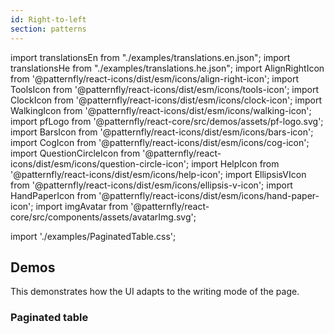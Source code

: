 ```yaml
---
id: Right-to-left
section: patterns
---
```


import translationsEn from "./examples/translations.en.json";
import translationsHe from "./examples/translations.he.json";
import AlignRightIcon from '@patternfly/react-icons/dist/esm/icons/align-right-icon';
import ToolsIcon from '@patternfly/react-icons/dist/esm/icons/tools-icon';
import ClockIcon from '@patternfly/react-icons/dist/esm/icons/clock-icon';
import WalkingIcon from '@patternfly/react-icons/dist/esm/icons/walking-icon';
import pfLogo from '@patternfly/react-core/src/demos/assets/pf-logo.svg';
import BarsIcon from '@patternfly/react-icons/dist/esm/icons/bars-icon';
import CogIcon from '@patternfly/react-icons/dist/esm/icons/cog-icon';
import QuestionCircleIcon from '@patternfly/react-icons/dist/esm/icons/question-circle-icon';
import HelpIcon from '@patternfly/react-icons/dist/esm/icons/help-icon';
import EllipsisVIcon from '@patternfly/react-icons/dist/esm/icons/ellipsis-v-icon';
import HandPaperIcon from '@patternfly/react-icons/dist/esm/icons/hand-paper-icon';
import imgAvatar from '@patternfly/react-core/src/components/assets/avatarImg.svg';

import './examples/PaginatedTable.css';

## Demos

This demonstrates how the UI adapts to the writing mode of the page.

### Paginated table

```js file="./examples/PaginatedTable.tsx" isFullscreen

```
